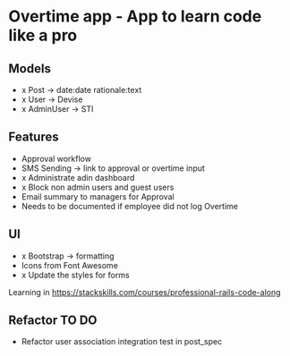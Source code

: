 # Overtime app - App to learn code like a pro

## Models
- x Post -> date:date rationale:text
- x User -> Devise
- x AdminUser -> STI

## Features
- Approval workflow
- SMS Sending -> link to approval or overtime input
- x Administrate adin dashboard
- x Block non admin users and guest users
- Email summary to managers for Approval
- Needs to be documented if employee did not log Overtime

## UI
- x Bootstrap -> formatting
- Icons from Font Awesome
- x Update the styles for forms

Learning in https://stackskills.com/courses/professional-rails-code-along

## Refactor TO DO
- Refactor user association integration test in post_spec
